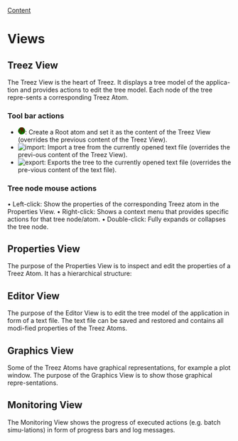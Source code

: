 [Content](../README.md)

# Views

## Treez View

The Treez View is the heart of Treez. It displays a tree model of the applica-tion and provides actions to edit the tree model. Each node of the tree repre-sents a corresponding Treez Atom. 

### Tool bar actions 
* ![addRoot](/../../icons/root.png?raw=true): Create a Root atom and set it as the content of the Treez View (overrides the previous content of the Treez View). 
* ![import](/../../icons/import.png?raw=true): Import a tree from the currently opened text file (overrides the previ-ous content of the Treez View). 
* ![export](/../../icons/export.png?raw=true): Exports the tree to the currently opened text file (overrides the pre-vious content of the text file).
 
###	Tree node mouse actions

•	Left-click: Show the properties of the corresponding Treez atom in the Properties View.
•	Right-click: Shows a context menu that provides specific actions for that tree node/atom.
•	Double-click: Fully expands or collapses the tree node.

## Properties View

The purpose of the Properties View is to inspect and edit the properties of a Treez Atom. It has a hierarchical structure: 

##	Editor View

The purpose of the Editor View is to edit the tree model of the application in form of a text file. The text file can be saved and restored and contains all modi-fied properties of the Treez Atoms.   

##	Graphics View

Some of the Treez Atoms have graphical representations, for example a plot window. The purpose of the Graphics View is to show those graphical repre-sentations.    

##	Monitoring View

The Monitoring View shows the progress of executed actions (e.g. batch simu-lations) in form of progress bars and log messages. 
